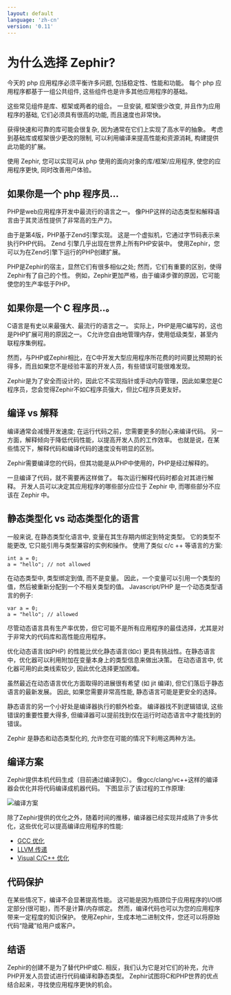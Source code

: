 ```yaml
---
layout: default
language: 'zh-cn'
version: '0.11'
---
```


# 为什么选择 Zephir?
今天的 php 应用程序必须平衡许多问题, 包括稳定性、性能和功能。 每个 php 应用程序都基于一组公共组件, 这些组件也是许多其他应用程序的基础。

这些常见组件是库、框架或两者的组合。 一旦安装, 框架很少改变, 并且作为应用程序的基础, 它们必须具有很高的功能, 而且速度也非常快。

获得快速和可靠的库可能会很复杂, 因为通常在它们上实现了高水平的抽象。 考虑到基础库或框架很少更改的限制, 可以利用编译来提高性能和资源消耗, 构建提供此功能的扩展。

使用 Zephir, 您可以实现可从 php 使用的面向对象的库/框架/应用程序, 使您的应用程序更快, 同时改善用户体验。

<a id='if-you-are-a-php-programmer'></a>

## 如果你是一个 php 程序员...
PHP是web应用程序开发中最流行的语言之一。 像PHP这样的动态类型和解释语言由于其灵活性提供了非常高的生产力。

由于是第4版，PHP基于Zend引擎实现。 这是一个虚拟机，它通过字节码表示来执行PHP代码。 Zend 引擎几乎出现在世界上所有PHP安装中。 使用Zephir，您可以为在Zend引擎下运行的PHP创建扩展。

PHP是Zephir的宿主，显然它们有很多相似之处; 然而，它们有重要的区别，使得Zephir有了自己的个性。 例如，Zephir更加严格，由于编译步骤的原因，它可能使您的生产率低于PHP。

<a id='if-you-are-a-c-programmer'></a>

## 如果你是一个 C 程序员..。
C语言是有史以来最强大、最流行的语言之一。 实际上，PHP是用C编写的，这也是PHP扩展可用的原因之一。 C允许您自由地管理内存，使用低级类型，甚至内联程序集例程。

然而，与PHP或Zephir相比，在C中开发大型应用程序所花费的时间要比预期的长得多，而且如果您不是经验丰富的开发人员，有些错误可能很难发现。

Zephir是为了安全而设计的，因此它不实现指针或手动内存管理，因此如果您是C程序员，您会觉得Zephir不如C程序员强大，但比C程序员更友好。

<a id='compilation-vs-interpretation'></a>

## 编译 vs 解释
编译通常会减慢开发速度; 在运行代码之前，您需要更多的耐心来编译代码。 另一方面，解释倾向于降低代码性能，以提高开发人员的工作效率。 也就是说，在某些情况下，解释代码和编译代码的速度没有明显的区别。

Zephir需要编译您的代码，但其功能是从PHP中使用的，PHP是经过解释的。

一旦编译了代码，就不需要再这样做了。 每次运行解释代码时都会对其进行解释。 开发人员可以决定其应用程序的哪些部分应位于 Zephir 中, 而哪些部分不应该在 Zephir 中。

<a id='statically-typed-versus-dynamically-typed-languages'></a>

## 静态类型化 vs 动态类型化的语言
一般来说, 在静态类型化语言中, 变量在其生存期内绑定到特定类型。 它的类型不能更改, 它只能引用与类型兼容的实例和操作。 使用了类似 c/c ++ 等语言的方案:

```zephir
int a = 0;
a = "hello"; // not allowed
```

在动态类型中, 类型绑定到值, 而不是变量。 因此，一个变量可以引用一个类型的值，然后被重新分配到一个不相关类型的值。 Javascript/PHP 是一个动态类型语言的例子:

```zephir
var a = 0;
a = "hello"; // allowed
```

尽管动态语言具有生产率优势，但它可能不是所有应用程序的最佳选择，尤其是对于非常大的代码库和高性能应用程序。

优化动态语言(如PHP) 的性能比优化静态语言(如c) 更具有挑战性。在静态语言中，优化器可以利用附加在变量本身上的类型信息来做出决策。 在动态语言中, 优化器可用的此类线索较少, 因此优化选择更加困难。

虽然最近在动态语言优化方面取得的进展很有希望 (如 jit 编译), 但它们落后于静态语言的最新发展。 因此, 如果您需要非常高性能, 静态语言可能是更安全的选择。

静态语言的另一个小好处是编译器执行的额外检查。 编译器找不到逻辑错误, 这些错误的重要性要大得多, 但编译器可以提前找到仅在运行时动态语言中才能找到的错误。

Zephir 是静态和动态类型化的, 允许您在可能的情况下利用这两种方法。

<a id='compilation-scheme'></a>

## 编译方案
Zephir提供本机代码生成（目前通过编译到C）。 像gcc/clang/vc++这样的编译器会优化并将代码编译成机器代码。 下图显示了该过程的工作原理:

![编译方案](/assets/content/scheme.png)

除了Zephir提供的优化之外，随着时间的推移，编译器已经实现并成熟了许多优化，这些优化可以提高编译应用程序的性能:

* [GCC 优化](https://gcc.gnu.org/onlinedocs/gcc-4.1.0/gcc/Optimize-Options.html)
* [LLVM 传递](https://llvm.org/docs/Passes.html)
* [Visual C/C++ 优化](https://msdn.microsoft.com/en-us/library/k1ack8f1.aspx)

<a id='code-protection'></a>

## 代码保护
在某些情况下，编译不会显著提高性能。 这可能是因为瓶颈位于应用程序的I/O绑定部分(很可能)，而不是计算/内存绑定。 然而，编译代码也可以为您的应用程序带来一定程度的知识保护。 使用Zephir，生成本地二进制文件，您还可以将原始代码“隐藏”给用户或客户。

<a id='conclusion'></a>

## 结语
Zephir的创建不是为了替代PHP或C. 相反，我们认为它是对它们的补充，允许PHP开发人员尝试进行代码编译和静态类型。 Zephir试图将C和PHP世界的优点结合起来，寻找使应用程序更快的机会。
